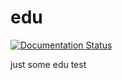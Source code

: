 # edu

[![Documentation Status](https://readthedocs.org/projects/edu/badge/?version=latest)](https://readthedocs.org/projects/edu/?badge=latest)

just some edu test

